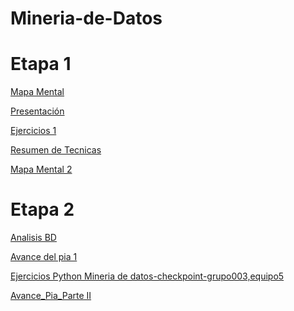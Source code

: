 # Mineria-de-Datos

# Etapa 1

[Mapa Mental](https://github.com/Jose-BuendiaM00/Mineria-de-Datos/blob/master/MapaMental_1_1813456.pdf)

[Presentación](https://github.com/lauraestefany/Mineria-de-datos/blob/master/Presentaci%C3%B3n_Predicci%C3%B3n_5.pdf)

[Ejercicios 1](https://github.com/lauraestefany/Mineria-de-datos/blob/master/Ejercicios1_5_003.ipynb)

[Resumen de Tecnicas](https://github.com/Jose-BuendiaM00/Mineria-de-Datos/blob/master/RES.MINDAT-JLBM%20(1).pdf)

[Mapa Mental 2](https://github.com/Jose-BuendiaM00/Mineria-de-Datos/blob/master/MapaMental_2_1813456%20(1).pdf)

# Etapa 2

[Analisis BD](https://github.com/Jose-BuendiaM00/Mineria-de-Datos/blob/master/AnalisisBD_1813456.pdf)

[]()

[Avance del pia 1](https://github.com/Jose-BuendiaM00/Mineria-de-Datos/blob/master/Avance1-PIA_5_004.pdf)

[Ejercicios Python Mineria de datos-checkpoint-grupo003,equipo5](https://github.com/Jose-BuendiaM00/Mineria-de-Datos/blob/master/Ejercicios%20Python%20Mineria%20de%20datos-checkpoint-grupo003%2Cequipo5.ipynb)

[Avance_Pia_Parte II](https://github.com/Jose-BuendiaM00/Mineria-de-Datos/blob/master/AvancePIA_II_003_05.ipynb)

